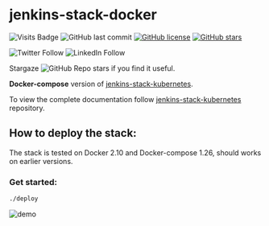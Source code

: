 # jenkins-stack-docker

![Visits Badge](https://badges.pufler.dev/visits/ssbostan/jenkins-stack-docker)
![GitHub last commit](https://img.shields.io/github/last-commit/ssbostan/jenkins-stack-docker)
[![GitHub license](https://img.shields.io/github/license/ssbostan/jenkins-stack-docker)](https://github.com/ssbostan/jenkins-stack-docker/blob/master/LICENSE)
[![GitHub stars](https://img.shields.io/github/stars/ssbostan/jenkins-stack-docker)](https://github.com/ssbostan/jenkins-stack-docker/stargazers)

![Twitter Follow](https://img.shields.io/twitter/follow/b9t_ir?style=social)
![LinkedIn Follow](https://shields.io/badge/style-ssbostan-black?logo=linkedin&label=LinkedIn&link=https://www.linkedin.com/in/ssbostan)

Stargaze ![GitHub Repo stars](https://img.shields.io/github/stars/ssbostan/jenkins-stack-docker?style=social) if you find it useful.

**Docker-compose** version of [jenkins-stack-kubernetes](https://github.com/ssbostan/jenkins-stack-kubernetes).

To view the complete documentation follow [jenkins-stack-kubernetes](https://github.com/ssbostan/jenkins-stack-kubernetes) repository.

## How to deploy the stack:

The stack is tested on Docker 2.10 and Docker-compose 1.26, should works on earlier versions.

### Get started:

```bash
./deploy
```

![demo](https://raw.githubusercontent.com/ssbostan/jenkins-stack-docker/master/demo.gif)
